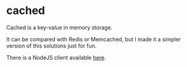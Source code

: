 # cached

Cached is a key-value in memory storage.

It can be compared with Redis or Memcached, but I made it a simpler version of this solutions just for fun.

There is a NodeJS client available [here](https://github.com/carlostojal/cached-client).
